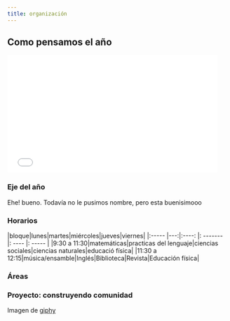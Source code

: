 ```yaml
---
title: organización
---
```


## Como pensamos el año

<iframe src="//giphy.com/embed/99sY1PdR7WwIo?html5=true" width="480" height="268" frameBorder="0" webkitAllowFullScreen mozallowfullscreen allowFullScreen></iframe>

### Eje del año

Ehe! bueno. Todavía no le pusimos nombre, pero esta buenisimooo

### Horarios

|bloque|lunes|martes|miércoles|jueves|viernes|
|:----- |---:|:----: |: ------- |: ---- |: ----- |
|9:30 a 11:30|matemáticas|practicas del lenguaje|ciencias sociales|ciencias naturales|educació física|
|11:30 a 12:15|música/ensamble|Inglés|Biblioteca|Revista|Educación física|

### Áreas

### Proyecto: construyendo comunidad


Imagen de [giphy](http://giphy.com/gifs/gravity-falls-99sY1PdR7WwIo)


